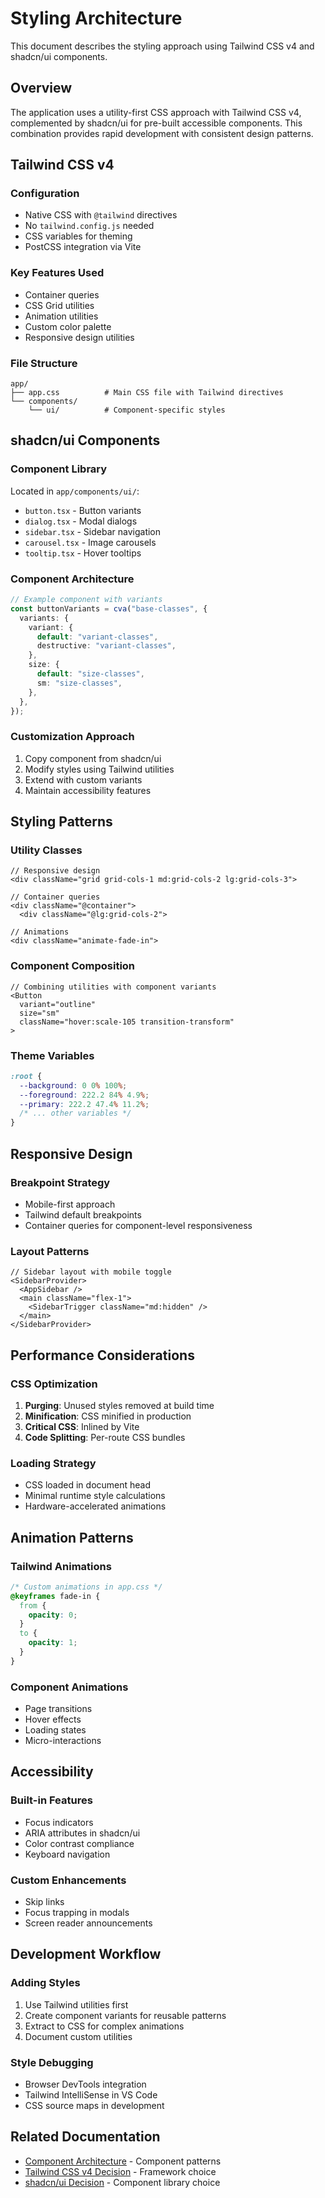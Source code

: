 # Styling Architecture

This document describes the styling approach using Tailwind CSS v4 and shadcn/ui
components.

## Overview

The application uses a utility-first CSS approach with Tailwind CSS v4,
complemented by shadcn/ui for pre-built accessible components. This combination
provides rapid development with consistent design patterns.

## Tailwind CSS v4

### Configuration

- Native CSS with `@tailwind` directives
- No `tailwind.config.js` needed
- CSS variables for theming
- PostCSS integration via Vite

### Key Features Used

- Container queries
- CSS Grid utilities
- Animation utilities
- Custom color palette
- Responsive design utilities

### File Structure

```
app/
├── app.css          # Main CSS file with Tailwind directives
└── components/
    └── ui/          # Component-specific styles
```

## shadcn/ui Components

### Component Library

Located in `app/components/ui/`:

- `button.tsx` - Button variants
- `dialog.tsx` - Modal dialogs
- `sidebar.tsx` - Sidebar navigation
- `carousel.tsx` - Image carousels
- `tooltip.tsx` - Hover tooltips

### Component Architecture

```typescript
// Example component with variants
const buttonVariants = cva("base-classes", {
  variants: {
    variant: {
      default: "variant-classes",
      destructive: "variant-classes",
    },
    size: {
      default: "size-classes",
      sm: "size-classes",
    },
  },
});
```

### Customization Approach

1. Copy component from shadcn/ui
2. Modify styles using Tailwind utilities
3. Extend with custom variants
4. Maintain accessibility features

## Styling Patterns

### Utility Classes

```tsx
// Responsive design
<div className="grid grid-cols-1 md:grid-cols-2 lg:grid-cols-3">

// Container queries
<div className="@container">
  <div className="@lg:grid-cols-2">

// Animations
<div className="animate-fade-in">
```

### Component Composition

```tsx
// Combining utilities with component variants
<Button
  variant="outline"
  size="sm"
  className="hover:scale-105 transition-transform"
>
```

### Theme Variables

```css
:root {
  --background: 0 0% 100%;
  --foreground: 222.2 84% 4.9%;
  --primary: 222.2 47.4% 11.2%;
  /* ... other variables */
}
```

## Responsive Design

### Breakpoint Strategy

- Mobile-first approach
- Tailwind default breakpoints
- Container queries for component-level responsiveness

### Layout Patterns

```tsx
// Sidebar layout with mobile toggle
<SidebarProvider>
  <AppSidebar />
  <main className="flex-1">
    <SidebarTrigger className="md:hidden" />
  </main>
</SidebarProvider>
```

## Performance Considerations

### CSS Optimization

1. **Purging**: Unused styles removed at build time
2. **Minification**: CSS minified in production
3. **Critical CSS**: Inlined by Vite
4. **Code Splitting**: Per-route CSS bundles

### Loading Strategy

- CSS loaded in document head
- Minimal runtime style calculations
- Hardware-accelerated animations

## Animation Patterns

### Tailwind Animations

```css
/* Custom animations in app.css */
@keyframes fade-in {
  from {
    opacity: 0;
  }
  to {
    opacity: 1;
  }
}
```

### Component Animations

- Page transitions
- Hover effects
- Loading states
- Micro-interactions

## Accessibility

### Built-in Features

- Focus indicators
- ARIA attributes in shadcn/ui
- Color contrast compliance
- Keyboard navigation

### Custom Enhancements

- Skip links
- Focus trapping in modals
- Screen reader announcements

## Development Workflow

### Adding Styles

1. Use Tailwind utilities first
2. Create component variants for reusable patterns
3. Extract to CSS for complex animations
4. Document custom utilities

### Style Debugging

- Browser DevTools integration
- Tailwind IntelliSense in VS Code
- CSS source maps in development

## Related Documentation

- [Component Architecture](./components.md) - Component patterns
- [Tailwind CSS v4 Decision](../decisions/tailwind-v4.md) - Framework choice
- [shadcn/ui Decision](../decisions/shadcn-ui.md) - Component library choice
